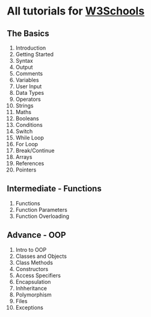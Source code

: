 # All tutorials for [W3Schools](https://www.w3schools.com/cpp/default.asp)

## The Basics

1.  Introduction
2.  Getting Started
3.  Syntax
4.  Output
5.  Comments
6.  Variables
7.  User Input
8.  Data Types
9.  Operators
10. Strings
11. Maths
12. Booleans
13. Conditions
14. Switch
15. While Loop
16. For Loop
17. Break/Continue
18. Arrays
19. References
20. Pointers

## Intermediate - Functions

1. Functions
2. Function Parameters
3. Function Overloading

## Advance - OOP

1.  Intro to OOP
2.  Classes and Objects
3.  Class Methods
4.  Constructors
5.  Access Specifiers
6.  Encapsulation
7.  Inhheritance
8.  Polymorphism
9.  Files
10. Exceptions